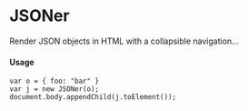 JSONer
======

Render JSON objects in HTML with a collapsible navigation...

#### Usage

	var o = { foo: "bar" }
	var j = new JSONer(o);
	document.body.appendChild(j.toElement());
